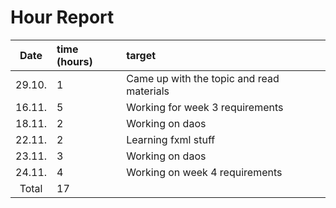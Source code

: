 # Hour Report

| Date  | time (hours) | target                                    |
| :----:|:-------------| :-----------------------------------------|
| 29.10.| 1            | Came up with the topic and read materials |
| 16.11.| 5            | Working for week 3 requirements           |
| 18.11.| 2            | Working on daos                           |
| 22.11.| 2            | Learning fxml stuff                       |
| 23.11.| 3            | Working on daos                           |
| 24.11.| 4            | Working on week 4 requirements            |
| Total | 17           |                                           | 

